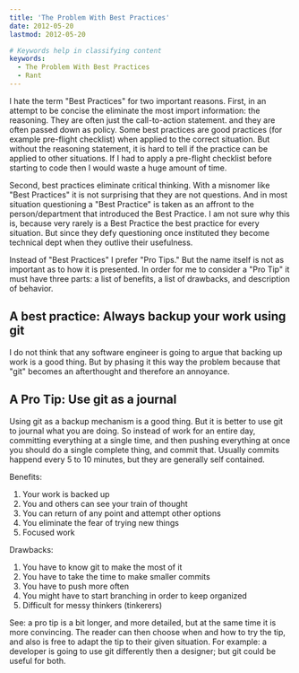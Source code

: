 ```yaml
---
title: 'The Problem With Best Practices'
date: 2012-05-20
lastmod: 2012-05-20

# Keywords help in classifying content
keywords:
  - The Problem With Best Practices
  - Rant
---
```


I hate the term "Best Practices" for two important reasons.  First, in an attempt to be concise the eliminate the most import information: the reasoning.  They are often just the call-to-action statement. and they are often passed down as policy.  Some best practices are good practices (for example pre-flight checklist) when applied to the correct situation.  But without the reasoning statement, it is hard to tell if the practice can be applied to other situations.  If I had to apply a pre-flight checklist before starting to code then I would waste a huge amount of time.

<!--more-->

Second, best practices eliminate critical thinking.  With a misnomer like "Best Practices" it is not surprising that they are not questions.  And in most situation questioning a "Best Practice" is taken as an affront to the person/department that introduced the Best Practice.  I am not sure why this is, because very rarely is a Best Practice the best practice for every situation.  But since they defy questioning once instituted they become technical dept when they outlive their usefulness.

Instead of "Best Practices" I prefer "Pro Tips."  But the name itself is not as important as to how it is presented.  In order for me to consider a "Pro Tip" it must have three parts: a list of benefits, a list of drawbacks, and description of behavior.

## A best practice: Always backup your work using git ##

I do not think that any software engineer is going to argue that backing up work is a good thing.  But by phasing it this way the problem because that "git" becomes an afterthought and therefore an annoyance.

## A Pro Tip: Use git as a journal ##

Using git as a backup mechanism is a good thing.  But it is better to use git to journal what you are doing.  So instead of work for an entire day, committing everything at a single time, and then pushing everything at once you should do a single complete thing, and commit that.  Usually commits happend every 5 to 10 minutes, but they are generally self contained.

Benefits:

1. Your work is backed up
1. You and others can see your train of thought
1. You can return of any point and attempt other options
1. You eliminate the fear of trying new things
1. Focused work

Drawbacks:

1. You have to know git to make the most of it
1. You have to take the time to make smaller commits
1. You have to push more often
1. You might have to start branching in order to keep organized
1. Difficult for messy thinkers (tinkerers)

See: a pro tip is a bit longer, and more detailed, but at the same time it is more convincing.  The reader can then choose when and how to try the tip, and also is free to adapt the tip to their given situation.  For example: a developer is going to use git differently then a designer; but git could be useful for both.
